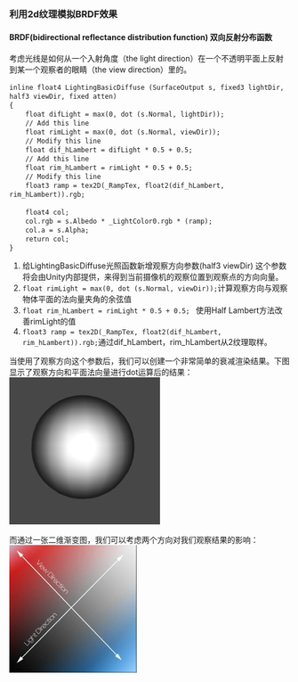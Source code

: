 ### 利用2d纹理模拟BRDF效果

#### BRDF(bidirectional reflectance distribution function) 双向反射分布函数  
考虑光线是如何从一个入射角度（the light direction）在一个不透明平面上反射到某一个观察者的眼睛（the view direction）里的。


```HLSL
inline float4 LightingBasicDiffuse (SurfaceOutput s, fixed3 lightDir, half3 viewDir, fixed atten)
{
    float difLight = max(0, dot (s.Normal, lightDir));
    // Add this line
    float rimLight = max(0, dot (s.Normal, viewDir));
    // Modify this line
    float dif_hLambert = difLight * 0.5 + 0.5;
    // Add this line
    float rim_hLambert = rimLight * 0.5 + 0.5;
    // Modify this line
    float3 ramp = tex2D(_RampTex, float2(dif_hLambert, rim_hLambert)).rgb;

    float4 col;
    col.rgb = s.Albedo * _LightColor0.rgb * (ramp);
    col.a = s.Alpha;
    return col;
}
```
1. 给LightingBasicDiffuse光照函数新增观察方向参数(half3 viewDir) 这个参数将会由Unity内部提供，来得到当前摄像机的观察位置到观察点的方向向量。
2. ``` float rimLight = max(0, dot (s.Normal, viewDir)); ```计算观察方向与观察物体平面的法向量夹角的余弦值
3. ``` float rim_hLambert = rimLight * 0.5 + 0.5;  ``` 使用Half Lambert方法改善rimLight的值
4. ``` float3 ramp = tex2D(_RampTex, float2(dif_hLambert, rim_hLambert)).rgb; ```通过dif_hLambert，rim_hLambert从2纹理取样。

当使用了观察方向这个参数后，我们可以创建一个非常简单的衰减渲染结果。下图显示了观察方向和平面法向量进行dot运算后的结果：  
![Image of deque](https://github.com/KleinParadise/Unity/blob/master/shader/pic/shuaijian.png)

而通过一张二维渐变图，我们可以考虑两个方向对我们观察结果的影响：  
![Image of deque](https://github.com/KleinParadise/Unity/blob/master/shader/pic/2djianbian.png)
